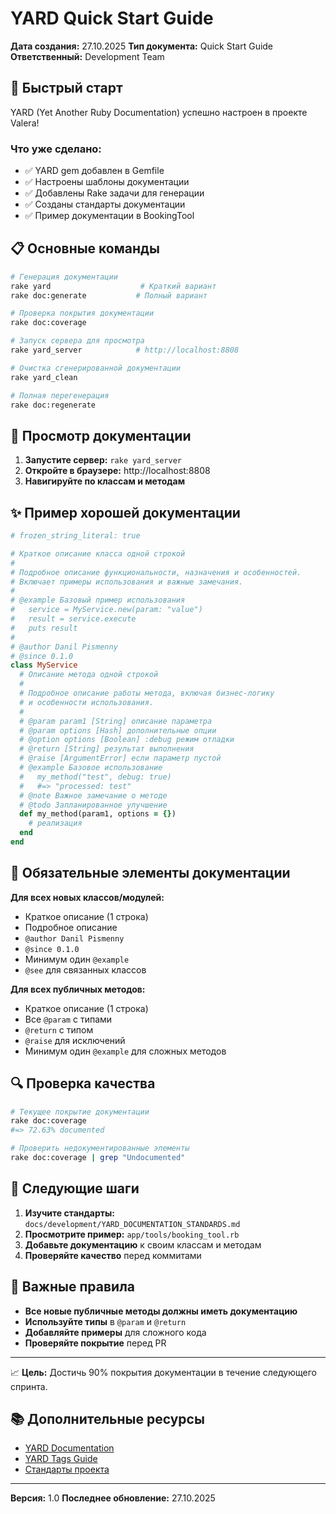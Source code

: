 # YARD Quick Start Guide

**Дата создания:** 27.10.2025
**Тип документа:** Quick Start Guide
**Ответственный:** Development Team

## 🚀 Быстрый старт

YARD (Yet Another Ruby Documentation) успешно настроен в проекте Valera!

### Что уже сделано:
- ✅ YARD gem добавлен в Gemfile
- ✅ Настроены шаблоны документации
- ✅ Добавлены Rake задачи для генерации
- ✅ Созданы стандарты документации
- ✅ Пример документации в BookingTool

## 📋 Основные команды

```bash
# Генерация документации
rake yard                    # Краткий вариант
rake doc:generate           # Полный вариант

# Проверка покрытия документации
rake doc:coverage

# Запуск сервера для просмотра
rake yard_server            # http://localhost:8808

# Очистка сгенерированной документации
rake yard_clean

# Полная перегенерация
rake doc:regenerate
```

## 📖 Просмотр документации

1. **Запустите сервер:** `rake yard_server`
2. **Откройте в браузере:** http://localhost:8808
3. **Навигируйте по классам и методам**

## ✨ Пример хорошей документации

```ruby
# frozen_string_literal: true

# Краткое описание класса одной строкой
#
# Подробное описание функциональности, назначения и особенностей.
# Включает примеры использования и важные замечания.
#
# @example Базовый пример использования
#   service = MyService.new(param: "value")
#   result = service.execute
#   puts result
#
# @author Danil Pismenny
# @since 0.1.0
class MyService
  # Описание метода одной строкой
  #
  # Подробное описание работы метода, включая бизнес-логику
  # и особенности использования.
  #
  # @param param1 [String] описание параметра
  # @param options [Hash] дополнительные опции
  # @option options [Boolean] :debug режим отладки
  # @return [String] результат выполнения
  # @raise [ArgumentError] если параметр пустой
  # @example Базовое использование
  #   my_method("test", debug: true)
  #   #=> "processed: test"
  # @note Важное замечание о методе
  # @todo Запланированное улучшение
  def my_method(param1, options = {})
    # реализация
  end
end
```

## 🎯 Обязательные элементы документации

**Для всех новых классов/модулей:**
- Краткое описание (1 строка)
- Подробное описание
- `@author Danil Pismenny`
- `@since 0.1.0`
- Минимум один `@example`
- `@see` для связанных классов

**Для всех публичных методов:**
- Краткое описание (1 строка)
- Все `@param` с типами
- `@return` с типом
- `@raise` для исключений
- Минимум один `@example` для сложных методов

## 🔍 Проверка качества

```bash
# Текущее покрытие документации
rake doc:coverage
#=> 72.63% documented

# Проверить недокументированные элементы
rake doc:coverage | grep "Undocumented"
```

## 📝 Следующие шаги

1. **Изучите стандарты:** `docs/development/YARD_DOCUMENTATION_STANDARDS.md`
2. **Просмотрите пример:** `app/tools/booking_tool.rb`
3. **Добавьте документацию** к своим классам и методам
4. **Проверяйте качество** перед коммитами

## 🚨 Важные правила

- **Все новые публичные методы должны иметь документацию**
- **Используйте типы** в `@param` и `@return`
- **Добавляйте примеры** для сложного кода
- **Проверяйте покрытие** перед PR

---

📈 **Цель:** Достичь 90% покрытия документации в течение следующего спринта.

## 📚 Дополнительные ресурсы

- [YARD Documentation](https://yardoc.org/)
- [YARD Tags Guide](https://yardoc.org/what-is-yard/tags)
- [Стандарты проекта](docs/development/YARD_DOCUMENTATION_STANDARDS.md)

---

**Версия:** 1.0
**Последнее обновление:** 27.10.2025